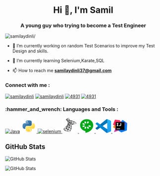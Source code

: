 <h1 align="center">Hi 👋, I'm Samil</h1>

<h3 align="center">A young guy who trying to become a Test Engineer</h3>
<p align="left"> <img src=https://komarev.com/ghpvc/?username=samilaydinli alt=samilaydinli/> </p>


- 🔭 I’m currently working on random Test Scenarios to improve my Test Design and skills.
- 🌱 I’m currently learning Selenium,Karate,SQL

- 📫 How to reach me  **samilaydinli37@gmail.com**


<h3 align=left">Connect with me :</h3>
<p align="left">
<a href="https://linkedin.com/in/samilaydinli" target="blank"><img align="center" src="https://raw.githubusercontent.com/rahuldkjain/github-profile-readme-generator/master/src/images/icons/Social/linked-in-alt.svg" alt="samilaydinli" height="30" width="40" /></a>
<a href="https://www.hackerrank.com/samilaydinli37" target="blank"><img align="center" src="https://github.com/rahuldkjain/github-profile-readme-generator/blob/master/src/images/icons/Social/hackerrank.svg" alt="samilaydinli" height="40" width="40" /></a>
<a href="https://discord.gg/9112" target="blank"><img align="center" src="https://raw.githubusercontent.com/rahuldkjain/github-profile-readme-generator/master/src/images/icons/Social/discord.svg" alt="4931" height="40" width="40" /></a>
<a href="https://instagram.com/samilaydinli" target="blank"><img align="center" src="https://raw.githubusercontent.com/rahuldkjain/github-profile-readme-generator/master/src/images/icons/Social/instagram.svg" alt="4931" height="35" width="40" /></a>
</p>

<h3 align="left">:hammer_and_wrench: Languages and Tools :</h3>
<p align="left">
<a href="https://www.java.com/" target="_blank"><img src="https://github.com/rahuldkjain/github-profile-readme-generator/blob/master/src/images/icons/ProgrammingLanguages/java.svg" alt="Java" width="50" height="50" /></a>
<a href="https://www.python.org" target="_blank"> <img src="https://raw.githubusercontent.com/devicons/devicon/master/icons/python/python-original.svg" alt="python" width="50" height="45"/> </a>
<a href="https://www.selenium.dev/" target="_blank"> <img src="https://github.com/rahuldkjain/github-profile-readme-generator/blob/master/src/images/icons/Testing/selenium.svg" alt="selenium" width="50" height="45"/> </a>
<a href="https://www.microsoft.com/tr-tr/sql-server/sql-server-downloads" target="_blank"> <img src="https://github.com/devicons/devicon/blob/master/icons/microsoftsqlserver/microsoftsqlserver-plain.svg" alt="microsoft-sql-server" width="50" height="50"/> </a>
<a href="https://cucumber.io/" target="_blank"> <img src="https://github.com/devicons/devicon/blob/master/icons/cucumber/cucumber-plain.svg" alt="cucumber" width="50" height="45"/> </a>
<a href="https://code.visualstudio.com/" target="_blank"> <img src="https://github.com/devicons/devicon/blob/master/icons/vscode/vscode-original.svg" alt="visualstudiocode" width="50" height="45"/> </a>
<a href="https://www.jetbrains.com/idea/" target="_blank"> <img src="https://github.com/devicons/devicon/blob/master/icons/intellij/intellij-original.svg" alt="visualstudiocode" width="50" height="45"/> </a>

</p>

<h2 align = left>GitHub Stats</h2>
<p align = left><img src="https://github-readme-stats.vercel.app/api?username=samilaydinli&show_icons=true&theme=nightowl" alt="GitHub Stats"></p>
<p align = left><img src="https://github-readme-streak-stats.herokuapp.com?user=samilaydinli&theme=nightowl" alt="GitHub Stats"></p>
